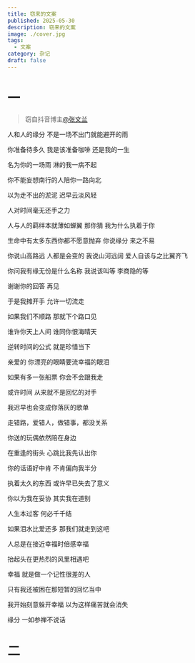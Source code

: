```yaml
---
title: 窃来的文案
published: 2025-05-30
description: 窃来的文案
image: ./cover.jpg
tags:
  - 文案
category: 杂记
draft: false
---
```

# 一  

> 窃自抖音博主[@张文兰](https://v.douyin.com/qy5hj85JHPI)

人和人的缘分 不是一场不出门就能避开的雨  

你准备待多久 我是该准备咖啡 还是我的一生  

名为你的一场雨 淋的我一病不起  

你不能妄想南行的人陪你一路向北  

以为走不出的淤泥 迟早云淡风轻  

人对时间毫无还手之力  

人与人的羁绊本就薄如蝉翼 那你猜 我为什么执着于你  

生命中有太多东西你都不愿意抛弃 你说缘分 来之不易  

你说山高路远 人都是会变的 我说山河远阔 爱人自该与之比翼齐飞  

你问我有缘无份是什么名称 我说该叫等 李商隐的等  

谢谢你的回答 再见  

于是我摊开手 允许一切流走  

如果我们不顺路 那就下个路口见  

谁许你天上人间 谁同你恨海晴天  

逆转时间的公式 就是珍惜当下  

亲爱的 你漂亮的眼睛要流幸福的眼泪  

如果有多一张船票 你会不会跟我走  

或许时间 从来就不是回忆的对手  

我迟早也会变成你落灰的歌单  

走错路，爱错人，做错事，都没关系  

你送的玩偶依然陪在身边  

在重逢的街头 心跳比我先认出你  

你的话语好中肯 不肯偏向我半分  

执着太久的东西 或许早已失去了意义  

你以为我在妥协 其实我在道别  

人生本过客 何必千千结  

如果泪水比爱还多 那我们就走到这吧  

人总是在接近幸福时倍感幸福  

抬起头在更热烈的风里相遇吧  

幸福 就是做一个记性很差的人  

只有我还被困在那短暂的回忆当中  

我开始刻意躲开幸福 以为这样痛苦就会消失  

缘分 一如参禅不说话

# 二  

